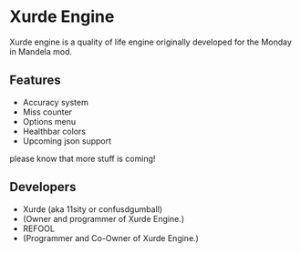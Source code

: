 # Xurde Engine

Xurde engine is a quality of life engine originally developed for the Monday in Mandela mod.

## Features
- Accuracy system
- Miss counter
- Options menu
- Healthbar colors
- Upcoming json support

please know that more stuff is coming!

## Developers

- Xurde (aka 11sity or confusdgumball)
- (Owner and programmer of Xurde Engine.)
- REFOOL
- (Programmer and Co-Owner of Xurde Engine.)
